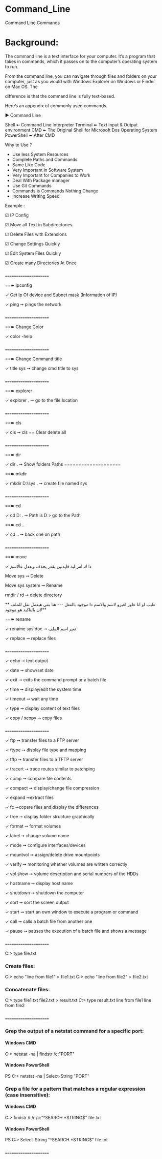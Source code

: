 # Command_Line
Command Line Commands

# Background:

The command line is a text interface for your computer. It’s a program that takes in commands, which it passes on to the computer’s operating system to run.

From the command line, you can navigate through files and folders on your computer, just as you would with Windows Explorer on Windows or Finder on Mac OS. The 

difference is that the command line is fully text-based.

Here’s an appendix of commonly used commands.



▶  Command Line 

Shell ➼ Command Line Interpreter 
Terminal ➼ Text Input & Output environment
CMD ➼ The Original Shell for Microsoft Dos Operating System
PowerShell  ➼ After CMD 


Why to Use ? 
-	Use less  System Resources 
-	Complete Paths and  Commands 
-	Same Like Code
-	Very Important in Software System 
-	Very Important for Companies to Work 
-	Deal With Package manager 
-	Use Git Commands 
-	Commands is Commands Nothing Change
-	Increase Writing Speed 


Example : 

☑  IP Config 

☑ Move all Text in Subdirectories 

☑ Delete Files with Extensions 

☑ Change Settings Quickly 

☑ Edit System Files Quickly

☑ Create many Directories At Once 

                                                                 ====================
                                                                 
                                                                 
     
==➽  ipconfig 

✓  Get Ip Of device and Subnet mask (Information of IP)

✓ ping	➙ pings the network

                                                                  ====================
                                                                                                                             
     
==➽ Change Color

✓  color -help

                                                                   ====================
                                                                    
 
==➽   Change Command title

✓  title sys  ➙  change cmd title to sys

                                                                   ====================
                                                                   

   ==➽  explorer
   
✓  explorer .  ➙  go to the file location
                                                     
                                                                    ====================
                                                                    

==➽  cls

✓  cls   ➙  cls == Clear delete all

                                                                    ====================
                                                                    

==➽  dir

✓  dir .  ➙  Show folders Paths
                                                                    ====================
                                                                    
==➽  mkdir

✓  mkdir D:\sys .  ➙ create file named sys

                                                                     ====================
                                                                     
                                                                     
==➽  cd
 
✓  cd  D: .  ➙ Path is D > go to the Path

==➽ cd ..

✓  cd ..  ➙ back one on path
                                         
                                                                     ====================
                                                                      
                                                               
==➽  move

✓  دا ك امر لية فايدتين يقدر يحذف ويعدل عالاسم

Move sys ➙ Delete 

Move sys system ➙ Rename 

rmdir / rd	➙ delete directory

** طيب لو انا عاوز اغيرو لاسم والاسم دا موجود بالفعل --- هنا بقي هيعمل نقل للملف  لان بالتاكيد هو موجود** 



==➽ rename

✓ rename sys doc ➙  تغير اسم الملف 

✓ replace	 ➙ replace files  

                                                                      ====================
                                                                      
✓ echo ➙	text output

✓ date ➙	show/set date

✓ exit ➙	exits the command prompt or a batch file

✓ time ➙	display/edit the system time

✓ timeout ➙	wait any time

✓ type ➙	display content of text files

✓ copy / xcopy ➙	copy files

                                                                  ====================
                                                                  

✓ ftp	➙ transfer files to a FTP server

✓ ftype ➙	display file type and mapping

✓ tftp ➙ transfer files to a TFTP server

✓ tracert ➙	trace routes similar to patchping

✓ comp ➙ compare file contents

✓ compact ➙	display/change file compression

✓ expand ➙extract files

✓ fc ➙copare files and display the differences

✓ tree ➙	display folder structure graphically

✓ format ➙	format volumes

✓ label ➙	change volume name

✓ mode ➙ configure interfaces/devices

✓ mountvol ➙ assign/delete drive mountpoints

✓ verify ➙ monitoring whether volumes are written correctly

✓ vol	show ➙ volume description and serial numbers of the HDDs

✓ hostname ➙	display host name

✓ shutdown ➙	shutdown the computer

✓ sort ➙	sort the screen output

✓ start ➙	start an own window to execute a program or command

✓ call ➙	calls a batch file from another one

✓ pause ➙	pauses the execution of a batch file and shows a message

                                                                ====================
                                                                
                                                               
C:\> type file.txt 


### Create files:

C:\> echo "line from file1" > file1.txt
C:\> echo "line from file2" > file2.txt


### Concatenate files:

C:\> type file1.txt file2.txt > result.txt
C:\> type result.txt
line from file1
line from file2

                                                               
                                                              ====================
                                                              
                                                              
 ### Grep the output of a netstat command for a specific port:

#### Windows CMD
C:\> netstat -na | findstr /c:"PORT"

####  Windows PowerShell
PS C:\> netstat -na | Select-String "PORT"                                                            
                                                              

### Grep a file for a pattern that matches a regular expression (case insensitive):

#### Windows CMD
C:\> findstr /i /r /c:"^SEARCH.*STRING$" file.txt

#### Windows PowerShell
PS C:\> Select-String "^SEARCH.*STRING$" file.txt

                                                              ====================
                                                              
